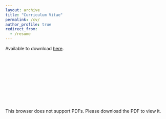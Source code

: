 ```yaml
---
layout: archive
title: "Curriculum Vitae"
permalink: /cv/
author_profile: true
redirect_from:
  - /resume
---
```


Available to download [here](https://guziordo.github.io/files/Douglas_Guzior_CV.pdf).

<object data="https://guziordo.github.io/files/Douglas_Guzior_CV.pdf" type="application/pdf" width="700px" height="700px">
    <embed src="https://guziordo.github.io/files/Douglas_Guzior_CV.pdf">
        <p>This browser does not support PDFs. Please download the PDF to view it.</p>
    </embed>
</object>